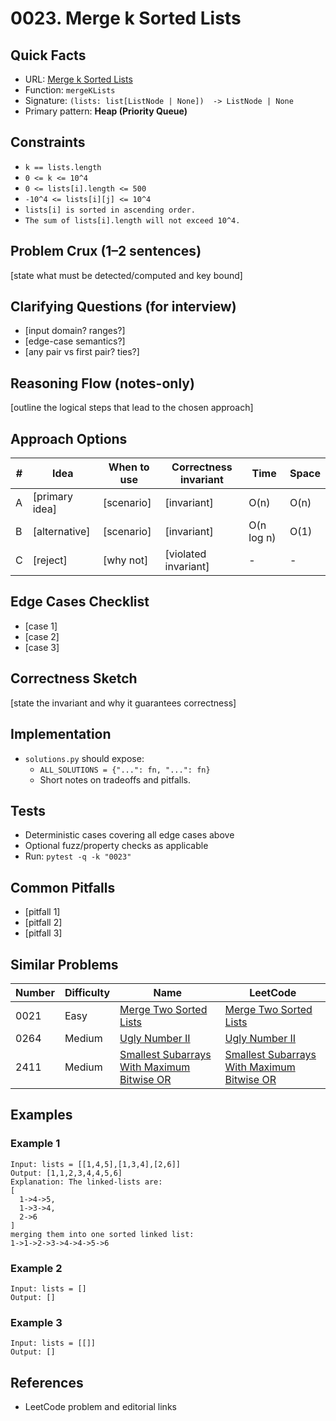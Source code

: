 # 0023. Merge k Sorted Lists

## Quick Facts

- URL: [Merge k Sorted Lists](https://leetcode.com/problems/merge-k-sorted-lists/)
- Function: `mergeKLists`
- Signature: `(lists: list[ListNode | None])  -> ListNode | None`
- Primary pattern: **Heap (Priority Queue)**

## Constraints

- `k == lists.length`
- `0 <= k <= 10^4`
- `0 <= lists[i].length <= 500`
- `-10^4 <= lists[i][j] <= 10^4`
- `lists[i] is sorted in ascending order.`
- `The sum of lists[i].length will not exceed 10^4.`

## Problem Crux (1–2 sentences)

[state what must be detected/computed and key bound]

## Clarifying Questions (for interview)

- [input domain? ranges?]
- [edge-case semantics?]
- [any pair vs first pair? ties?]

## Reasoning Flow (notes-only)

[outline the logical steps that lead to the chosen approach]

## Approach Options

| #   | Idea           | When to use | Correctness invariant | Time       | Space |
| --- | -------------- | ----------- | --------------------- | ---------- | ----- |
| A   | [primary idea] | [scenario]  | [invariant]           | O(n)       | O(n)  |
| B   | [alternative]  | [scenario]  | [invariant]           | O(n log n) | O(1)  |
| C   | [reject]       | [why not]   | [violated invariant]  | -          | -     |

## Edge Cases Checklist

- [case 1]
- [case 2]
- [case 3]

## Correctness Sketch

[state the invariant and why it guarantees correctness]

## Implementation

- `solutions.py` should expose:
    - `ALL_SOLUTIONS = {"...": fn, "...": fn}`
    - Short notes on tradeoffs and pitfalls.

## Tests

- Deterministic cases covering all edge cases above
- Optional fuzz/property checks as applicable
- Run: `pytest -q -k "0023"`

## Common Pitfalls

- [pitfall 1]
- [pitfall 2]
- [pitfall 3]

## Similar Problems

| Number | Difficulty | Name                                                                                                       | LeetCode                                                                                                                |
| ------ | ---------- | ---------------------------------------------------------------------------------------------------------- | ----------------------------------------------------------------------------------------------------------------------- |
| 0021   | Easy       | [Merge Two Sorted Lists](../0021-merge-two-sorted-lists/readme.md)                                         | [Merge Two Sorted Lists](https://leetcode.com/problems/merge-two-sorted-lists/)                                         |
| 0264   | Medium     | [Ugly Number II](../0264-ugly-number-ii/readme.md)                                                         | [Ugly Number II](https://leetcode.com/problems/ugly-number-ii/)                                                         |
| 2411   | Medium     | [Smallest Subarrays With Maximum Bitwise OR](../2411-smallest-subarrays-with-maximum-bitwise-or/readme.md) | [Smallest Subarrays With Maximum Bitwise OR](https://leetcode.com/problems/smallest-subarrays-with-maximum-bitwise-or/) |

## Examples

### Example 1

```text
Input: lists = [[1,4,5],[1,3,4],[2,6]]
Output: [1,1,2,3,4,4,5,6]
Explanation: The linked-lists are:
[
  1->4->5,
  1->3->4,
  2->6
]
merging them into one sorted linked list:
1->1->2->3->4->4->5->6
```

### Example 2

```text
Input: lists = []
Output: []
```

### Example 3

```text
Input: lists = [[]]
Output: []
```

## References

- LeetCode problem and editorial links
